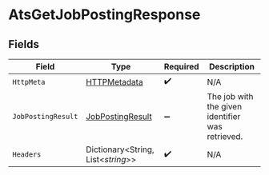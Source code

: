 # AtsGetJobPostingResponse


## Fields

| Field                                                           | Type                                                            | Required                                                        | Description                                                     |
| --------------------------------------------------------------- | --------------------------------------------------------------- | --------------------------------------------------------------- | --------------------------------------------------------------- |
| `HttpMeta`                                                      | [HTTPMetadata](../../Models/Components/HTTPMetadata.md)         | :heavy_check_mark:                                              | N/A                                                             |
| `JobPostingResult`                                              | [JobPostingResult](../../Models/Components/JobPostingResult.md) | :heavy_minus_sign:                                              | The job with the given identifier was retrieved.                |
| `Headers`                                                       | Dictionary<String, List<*string*>>                              | :heavy_check_mark:                                              | N/A                                                             |